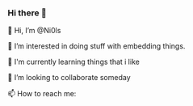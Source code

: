 ### Hi there 👋

👋 Hi, I’m @Ni0ls

👀 I’m interested in doing stuff with embedding things.

🌱 I'm currently learning things that i like

💞️ I’m looking to collaborate someday

📫 How to reach me: 
